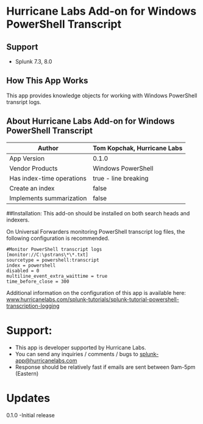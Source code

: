 # Hurricane Labs Add-on for Windows PowerShell Transcript

## Support
- Splunk 7.3, 8.0

## How This App Works
This app provides knowledge objects for working with Windows PowerShell transript logs.  

## About Hurricane Labs Add-on for Windows PowerShell Transcript

| Author | Tom Kopchak, Hurricane Labs |
| --- | --- |
| App Version | 0.1.0 |
| Vendor Products | Windows PowerShell |
| Has index-time operations | true - line breaking |
| Create an index | false |
| Implements summarization | false |

##Installation:
This add-on should be installed on both search heads and indexers. 

On Universal Forwarders monitoring PowerShell transcript log files, the following configuration is recommended.
```
#Monitor PowerShell transcript logs
[monitor://C:\pstrans\*\*.txt]
sourcetype = powershell:transcript
index = powershell
disabled = 0
multiline_event_extra_waittime = true
time_before_close = 300
```

Additional information on the configuration of this app is available here: www.hurricanelabs.com/splunk-tutorials/splunk-tutorial-powershell-transcription-logging

# Support:
- This app is developer supported by Hurricane Labs. 
- You can send any inquiries / comments / bugs to splunk-app@hurricanelabs.com
- Response should be relatively fast if emails are sent between 9am-5pm (Eastern)


# Updates
0.1.0
-Initial release
